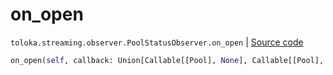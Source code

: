 # on_open
`toloka.streaming.observer.PoolStatusObserver.on_open` | [Source code](https://github.com/Toloka/toloka-kit/blob/v1.1.1/src/streaming/observer.py#L224)

```python
on_open(self, callback: Union[Callable[[Pool], None], Callable[[Pool], Awaitable[None]]])
```

